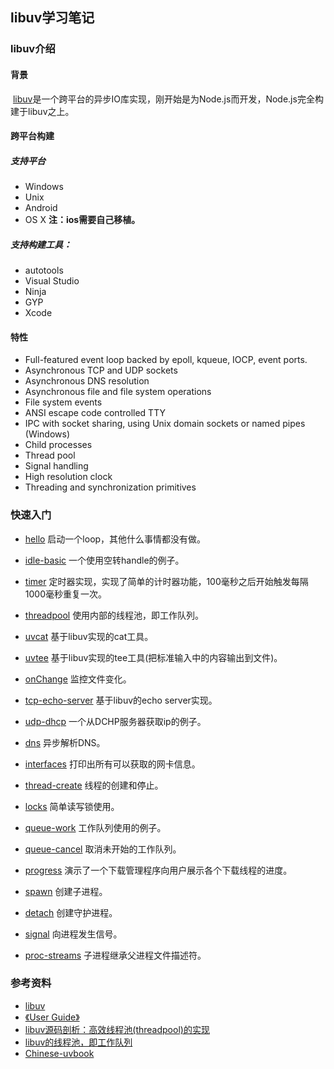 ## libuv学习笔记

### libuv介绍

#### 背景

​	[libuv](http://libuv.org/)是一个跨平台的异步IO库实现，刚开始是为Node.js而开发，Node.js完全构建于libuv之上。

#### 跨平台构建

##### 支持平台

+ Windows
+ Unix
+ Android
+ OS X   **注：ios需要自己移植。**

##### 支持构建工具：

+ autotools
+ Visual Studio
+ Ninja
+ GYP
+ Xcode

#### 特性

- Full-featured event loop backed by epoll, kqueue, IOCP, event ports.
- Asynchronous TCP and UDP sockets
- Asynchronous DNS resolution
- Asynchronous file and file system operations
- File system events
- ANSI escape code controlled TTY
- IPC with socket sharing, using Unix domain sockets or named pipes (Windows)
- Child processes
- Thread pool
- Signal handling
- High resolution clock
- Threading and synchronization primitives

### 快速入门

+ [hello](./hello/main.c) 启动一个loop，其他什么事情都没有做。
+ [idle-basic](./idle-basic/main.c) 一个使用空转handle的例子。


+ [timer](./timer/timer.c) 定时器实现，实现了简单的计时器功能，100毫秒之后开始触发每隔1000毫秒重复一次。
+ [threadpool](./threadpool/threadpool.c) 使用内部的线程池，即工作队列。
+ [uvcat](./uvcat/main.c) 基于libuv实现的cat工具。
+ [uvtee](./uvtee/main.c) 基于libuv实现的tee工具(把标准输入中的内容输出到文件)。
+ [onChange](./onchange/main.c) 监控文件变化。
+ [tcp-echo-server](./tcp-echo-server/main.c)  基于libuv的echo server实现。
+ [udp-dhcp](./udp-dhcp/main.c) 一个从DCHP服务器获取ip的例子。
+ [dns](./dns/dns.c) 异步解析DNS。
+ [interfaces](./interfaces/main.c) 打印出所有可以获取的网卡信息。
+ [thread-create](./thread-create/main.c) 线程的创建和停止。
+ [locks](./locks/main.c) 简单读写锁使用。
+ [queue-work](./queue-work/main.c) 工作队列使用的例子。
+ [queue-cancel](./queue-cancel/main.c) 取消未开始的工作队列。
+ [progress](./progress/main.c) 演示了一个下载管理程序向用户展示各个下载线程的进度。  
+ [spawn](./spawn/main.c) 创建子进程。
+ [detach](./detach/main.c) 创建守护进程。
+ [signal](./signal/main.c) 向进程发生信号。
+ [proc-streams](./proc-streams/main.c) 子进程继承父进程文件描述符。

### 参考资料

+ [libuv](http://libuv.org/)
+ [《User Guide》](http://docs.libuv.org/en/v1.x/guide.html)
+ [libuv源码剖析：高效线程池(threadpool)的实现](http://www.cnblogs.com/chenyangyao/p/libuv_threadpool.html)
+ [libuv的线程池，即工作队列](http://blog.csdn.net/lc250123/article/details/52619314)
+ [Chinese-uvbook](https://github.com/feixiao/Chinese-uvbook)

